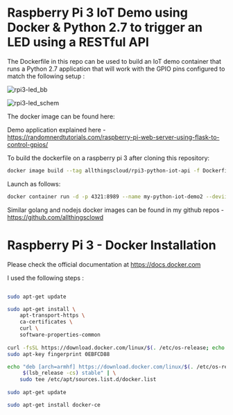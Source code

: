 # Raspberry Pi 3 IoT Demo using Docker &amp; Python 2.7 to trigger an LED using a RESTful API

The Dockerfile in this repo can be used to build an IoT demo container that runs a Python 2.7 application that will work with the GPIO pins configured to match the following setup :

![rpi3-led_bb](https://user-images.githubusercontent.com/9472095/36993912-600b37ba-20a7-11e8-853b-b725fee25233.png)

![rpi3-led_schem](https://user-images.githubusercontent.com/9472095/36993928-6b45df4a-20a7-11e8-9e82-a22889daa803.png)

The docker image can be found here: 

Demo application explained here - https://randomnerdtutorials.com/raspberry-pi-web-server-using-flask-to-control-gpios/

To build the dockerfile on a raspberry pi 3 after cloning this repository: 
```bash
docker image build --tag allthingscloud/rpi3-python-iot-api -f Dockerfile . 
```

Launch as follows:
```bash
docker container run -d -p 4321:8989 --name my-python-iot-demo2 --deviie /dev/gpiomem allthingscloud/rpi3-python-iot-api
```

Similar golang and nodejs docker images can be found in my github repos - https://github.com/allthingsclowd

# Raspberry Pi 3 - Docker Installation
Please check the official documentation at https://docs.docker.com

I used the following steps :

```bash

sudo apt-get update

sudo apt-get install \
    apt-transport-https \
    ca-certificates \
    curl \
    software-properties-common
	
curl -fsSL https://download.docker.com/linux/$(. /etc/os-release; echo "$ID")/gpg | sudo apt-key add -
sudo apt-key fingerprint 0EBFCD88

echo "deb [arch=armhf] https://download.docker.com/linux/$(. /etc/os-release; echo "$ID") \
     $(lsb_release -cs) stable" | \
    sudo tee /etc/apt/sources.list.d/docker.list   
   
sudo apt-get update

sudo apt-get install docker-ce

```

